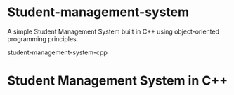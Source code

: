 # Student-management-system
A simple Student Management System built in C++ using object-oriented programming principles.


student-management-system-cpp
# Student Management System in C++

